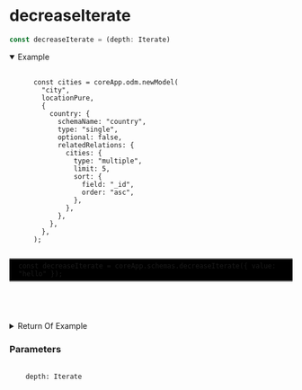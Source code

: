 # decreaseIterate

```ts
const decreaseIterate = (depth: Iterate)
```

<details open>
 <summary>
  Example
  </summary>
  <pre>
    <code class="language-ts" style="padding: 0;">
      const cities = coreApp.odm.newModel(
        "city",
        locationPure,
        {
          country: {
            schemaName: "country",
            type: "single",
            optional: false,
            relatedRelations: {
              cities: {
                type: "multiple",
                limit: 5,
                sort: {
                  field: "_id",
                  order: "asc",
                },
              },
            },
          },
        },
      );
      <p style="border: 2px solid gray; border-right: transparent; border-left: transparent; padding: 5px 1rem; background-color: #000000; white-space: pre-line" >const decreaseIterate = coreApp.schemas.decreaseIterate({ value: "hello" });</p>
    </code>
  </pre>
</details>

<details>
  <summary>
    Return Of Example
  </summary>
  <pre>
    <code class="language-json" style="padding: 0;">
{
  "value": "hello"
}
    </code>
  </pre>
</details>

<h3>Parameters</h3>
<pre>
  <code class="language-ts" style="padding: 0; margin-top: 12px; margin-top: -18px;">
    depth: <a href="../../types/schema/Iterate.md" target="_blank" style="text-decoration: none; cursor:pointer">Iterate</a>
  </code>
</pre>

